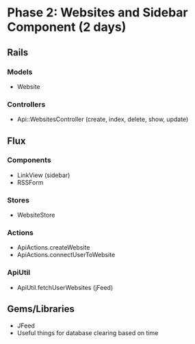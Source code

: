 # Phase 2: Websites and Sidebar Component (2 days)

## Rails
### Models
* Website

### Controllers
* Api::WebsitesController (create, index, delete, show, update)

## Flux
### Components
* LinkView (sidebar)
* RSSForm

### Stores
* WebsiteStore

### Actions
* ApiActions.createWebsite
* ApiActions.connectUserToWebsite

### ApiUtil
* ApiUtil.fetchUserWebsites (jFeed)


## Gems/Libraries
* JFeed
* Useful things for database clearing based on time
